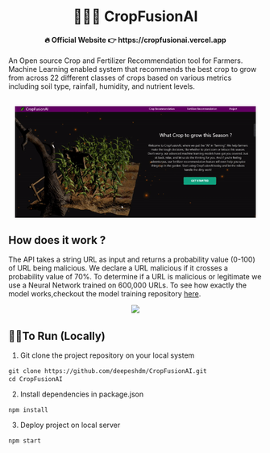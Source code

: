 <div align="center"> <h1>  👩‍🌾🌿 CropFusionAI  </h1> </div>
<div align="center"> <h4>  🔥 Official Website 👉 https://cropfusionai.vercel.app <div align="center"> </h4> </div>

An Open source Crop and Fertilizer Recommendation tool for Farmers. Machine Learning enabled system that recommends the best crop to grow from across 22 different classes of crops based on various metrics including soil type, rainfall, humidity, and nutrient levels.

<br/>
<div align="center">
<img src="/assets/demo.gif" width="95%"/>
</div>


## How does it work ?
The API takes a string URL as input and returns a probability value (0-100) of URL being malicious. We declare a URL malicious if it crosses a probability value of 70%. To determine if a URL is malicious or legitimate we use a Neural Network trained on 600,000 URLs. To see how exactly the model works,checkout the model training repository [here](https://github.com/deepeshdm/Phishing-Attack-Domain-Detection).

<div align="center">
<img src="/src/assets/phishr-demo.gif" width="80%"/>
</div>

## 👩‍💻To Run (Locally)

1. Git clone the project repository on your local system
```javascipt
git clone https://github.com/deepeshdm/CropFusionAI.git
cd CropFusionAI
```

2. Install dependencies in package.json
```javascipt
npm install
```

3. Deploy project on local server
```javascipt
npm start
```

